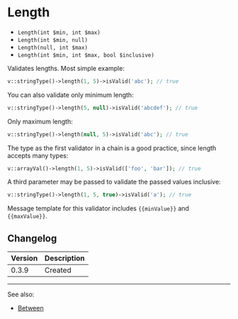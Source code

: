 # Length

- `Length(int $min, int $max)`
- `Length(int $min, null)`
- `Length(null, int $max)`
- `Length(int $min, int $max, bool $inclusive)`

Validates lengths. Most simple example:

```php
v::stringType()->length(1, 5)->isValid('abc'); // true
```

You can also validate only minimum length:

```php
v::stringType()->length(5, null)->isValid('abcdef'); // true
```

Only maximum length:

```php
v::stringType()->length(null, 5)->isValid('abc'); // true
```

The type as the first validator in a chain is a good practice,
since length accepts many types:

```php
v::arrayVal()->length(1, 5)->isValid(['foo', 'bar']); // true
```

A third parameter may be passed to validate the passed values inclusive:

```php
v::stringType()->length(1, 5, true)->isValid('a'); // true
```

Message template for this validator includes `{{minValue}}` and `{{maxValue}}`.

## Changelog

Version | Description
--------|-------------
  0.3.9 | Created

***
See also:

- [Between](Between.md)
